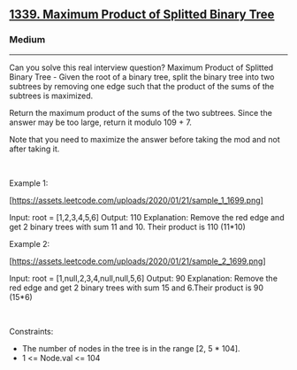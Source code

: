 <h2><a href="https://leetcode.com/problems/maximum-product-of-splitted-binary-tree/">1339. Maximum Product of Splitted Binary Tree</a></h2><h3>Medium</h3><hr>Can you solve this real interview question? Maximum Product of Splitted Binary Tree - Given the root of a binary tree, split the binary tree into two subtrees by removing one edge such that the product of the sums of the subtrees is maximized.

Return the maximum product of the sums of the two subtrees. Since the answer may be too large, return it modulo 109 + 7.

Note that you need to maximize the answer before taking the mod and not after taking it.

 

Example 1:

[https://assets.leetcode.com/uploads/2020/01/21/sample_1_1699.png]


Input: root = [1,2,3,4,5,6]
Output: 110
Explanation: Remove the red edge and get 2 binary trees with sum 11 and 10. Their product is 110 (11*10)


Example 2:

[https://assets.leetcode.com/uploads/2020/01/21/sample_2_1699.png]


Input: root = [1,null,2,3,4,null,null,5,6]
Output: 90
Explanation: Remove the red edge and get 2 binary trees with sum 15 and 6.Their product is 90 (15*6)


 

Constraints:

 * The number of nodes in the tree is in the range [2, 5 * 104].
 * 1 <= Node.val <= 104